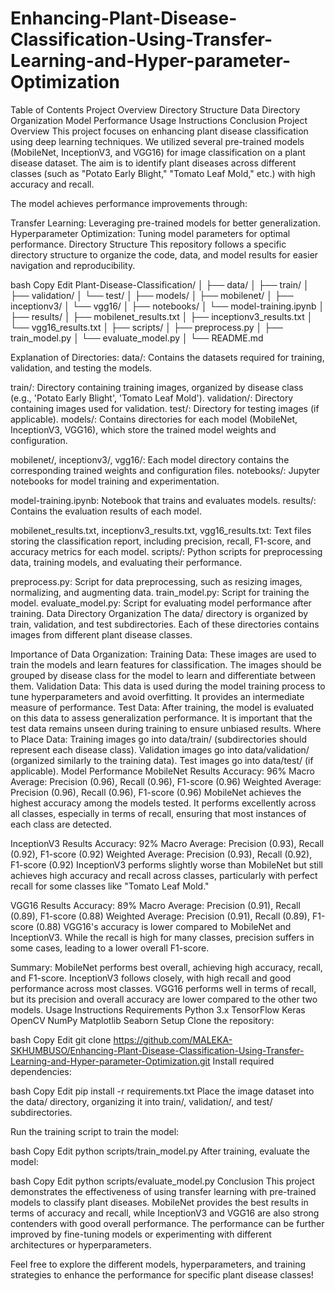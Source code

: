 # Enhancing-Plant-Disease-Classification-Using-Transfer-Learning-and-Hyper-parameter-Optimization
Table of Contents
Project Overview
Directory Structure
Data Directory Organization
Model Performance
Usage Instructions
Conclusion
Project Overview
This project focuses on enhancing plant disease classification using deep learning techniques. We utilized several pre-trained models (MobileNet, InceptionV3, and VGG16) for image classification on a plant disease dataset. The aim is to identify plant diseases across different classes (such as "Potato Early Blight," "Tomato Leaf Mold," etc.) with high accuracy and recall.

The model achieves performance improvements through:

Transfer Learning: Leveraging pre-trained models for better generalization.
Hyperparameter Optimization: Tuning model parameters for optimal performance.
Directory Structure
This repository follows a specific directory structure to organize the code, data, and model results for easier navigation and reproducibility.

bash
Copy
Edit
Plant-Disease-Classification/
│
├── data/
│   ├── train/
│   ├── validation/
│   └── test/
│
├── models/
│   ├── mobilenet/
│   ├── inceptionv3/
│   └── vgg16/
│
├── notebooks/
│   └── model-training.ipynb
│
├── results/
│   ├── mobilenet_results.txt
│   ├── inceptionv3_results.txt
│   └── vgg16_results.txt
│
├── scripts/
│   ├── preprocess.py
│   ├── train_model.py
│   └── evaluate_model.py
│
└── README.md


Explanation of Directories:
data/: Contains the datasets required for training, validation, and testing the models.

train/: Directory containing training images, organized by disease class (e.g., 'Potato Early Blight', 'Tomato Leaf Mold').
validation/: Directory containing images used for validation.
test/: Directory for testing images (if applicable).
models/: Contains directories for each model (MobileNet, InceptionV3, VGG16), which store the trained model weights and configuration.

mobilenet/, inceptionv3/, vgg16/: Each model directory contains the corresponding trained weights and configuration files.
notebooks/: Jupyter notebooks for model training and experimentation.

model-training.ipynb: Notebook that trains and evaluates models.
results/: Contains the evaluation results of each model.

mobilenet_results.txt, inceptionv3_results.txt, vgg16_results.txt: Text files storing the classification report, including precision, recall, F1-score, and accuracy metrics for each model.
scripts/: Python scripts for preprocessing data, training models, and evaluating their performance.

preprocess.py: Script for data preprocessing, such as resizing images, normalizing, and augmenting data.
train_model.py: Script for training the model.
evaluate_model.py: Script for evaluating model performance after training.
Data Directory Organization
The data/ directory is organized by train, validation, and test subdirectories. Each of these directories contains images from different plant disease classes.

Importance of Data Organization:
Training Data: These images are used to train the models and learn features for classification. The images should be grouped by disease class for the model to learn and differentiate between them.
Validation Data: This data is used during the model training process to tune hyperparameters and avoid overfitting. It provides an intermediate measure of performance.
Test Data: After training, the model is evaluated on this data to assess generalization performance. It is important that the test data remains unseen during training to ensure unbiased results.
Where to Place Data:
Training images go into data/train/ (subdirectories should represent each disease class).
Validation images go into data/validation/ (organized similarly to the training data).
Test images go into data/test/ (if applicable).
Model Performance
MobileNet Results
Accuracy: 96%
Macro Average: Precision (0.96), Recall (0.96), F1-score (0.96)
Weighted Average: Precision (0.96), Recall (0.96), F1-score (0.96)
MobileNet achieves the highest accuracy among the models tested. It performs excellently across all classes, especially in terms of recall, ensuring that most instances of each class are detected.

InceptionV3 Results
Accuracy: 92%
Macro Average: Precision (0.93), Recall (0.92), F1-score (0.92)
Weighted Average: Precision (0.93), Recall (0.92), F1-score (0.92)
InceptionV3 performs slightly worse than MobileNet but still achieves high accuracy and recall across classes, particularly with perfect recall for some classes like "Tomato Leaf Mold."

VGG16 Results
Accuracy: 89%
Macro Average: Precision (0.91), Recall (0.89), F1-score (0.88)
Weighted Average: Precision (0.91), Recall (0.89), F1-score (0.88)
VGG16's accuracy is lower compared to MobileNet and InceptionV3. While the recall is high for many classes, precision suffers in some cases, leading to a lower overall F1-score.

Summary:
MobileNet performs best overall, achieving high accuracy, recall, and F1-score.
InceptionV3 follows closely, with high recall and good performance across most classes.
VGG16 performs well in terms of recall, but its precision and overall accuracy are lower compared to the other two models.
Usage Instructions
Requirements
Python 3.x
TensorFlow
Keras
OpenCV
NumPy
Matplotlib
Seaborn
Setup
Clone the repository:

bash
Copy
Edit
git clone https://github.com/MALEKA-SKHUMBUSO/Enhancing-Plant-Disease-Classification-Using-Transfer-Learning-and-Hyper-parameter-Optimization.git
Install required dependencies:

bash
Copy
Edit
pip install -r requirements.txt
Place the image dataset into the data/ directory, organizing it into train/, validation/, and test/ subdirectories.

Run the training script to train the model:

bash
Copy
Edit
python scripts/train_model.py
After training, evaluate the model:

bash
Copy
Edit
python scripts/evaluate_model.py
Conclusion
This project demonstrates the effectiveness of using transfer learning with pre-trained models to classify plant diseases. MobileNet provides the best results in terms of accuracy and recall, while InceptionV3 and VGG16 are also strong contenders with good overall performance. The performance can be further improved by fine-tuning models or experimenting with different architectures or hyperparameters.

Feel free to explore the different models, hyperparameters, and training strategies to enhance the performance for specific plant disease classes!
